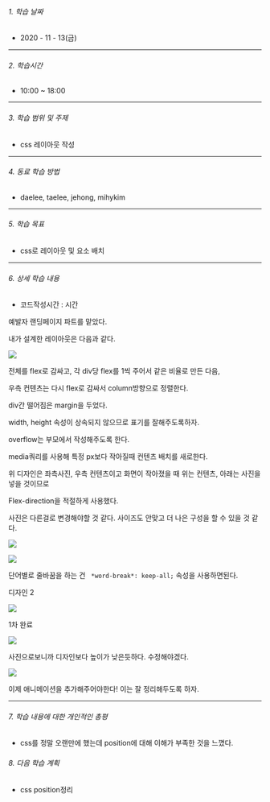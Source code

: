 ###### 1. 학습 날짜

- 2020 - 11 - 13(금)

---

###### 2. 학습시간

- 10:00 ~ 18:00

---

###### 3. 학습 범위 및 주제

- css 레이아웃 작성

---

###### 4. 동료 학습 방법 

- daelee, taelee, jehong, mihykim

---

###### 5. 학습 목표 

- css로 레이아웃 및 요소 배치

---

###### 6. 상세 학습 내용

- 코드작성시간 :  시간

예발자 랜딩페이지 파트를 맡았다.

내가 설계한 레이아웃은 다음과 같다.

![](https://images.velog.io/images/secho/post/b55477e6-5c62-4b03-b8ba-d2a09e72f2b3/image.png)



전체를 flex로 감싸고, 각 div당 flex를 1씩 주어서 같은 비율로 만든 다음,

우측 컨텐츠는 다시 flex로 감싸서 column방향으로 정렬한다.

div간 떨어짐은 margin을 두었다. 

width, height 속성이 상속되지 않으므로 표기를 잘해주도록하자.

overflow는 부모에서 작성해주도록 한다.

media쿼리를 사용해 특정 px보다 작아질때 컨텐츠 배치를 새로한다.



위 디자인은 좌측사진, 우측 컨텐츠이고 화면이 작아졌을 때 위는 컨텐츠, 아래는 사진을 넣을 것이므로

Flex-direction을 적절하게 사용했다.



사진은 다른걸로 변경해야할 것 같다. 사이즈도 안맞고 더 나은 구성을 할 수 있을 것 같다.

![](https://images.velog.io/images/secho/post/2dd9c75f-a81e-4e9f-b329-f9b0ed1ebd07/image.png)

![](https://images.velog.io/images/secho/post/c851706a-960f-4499-ae8c-27d80bc9b6b1/image.png)



단어별로 줄바꿈을 하는 건 ` *word-break*: keep-all;` 속성을 사용하면된다.





디자인 2

![](https://images.velog.io/images/secho/post/19c5e9a3-4972-4819-b44a-fa90576c5155/image.png)



1차 완료



![](https://images.velog.io/images/secho/post/7ab267f1-4834-4747-9855-d003157cc41b/image.png)



사진으로보니까 디자인보다 높이가 낮은듯하다. 수정해야겠다.





![](https://images.velog.io/images/secho/post/5fa73d6f-9f41-4d27-8f2b-ee310570f21b/image.png)



이제 애니메이션을 추가해주어야한다! 이는 잘 정리해두도록 하자.

---

###### 7. 학습 내용에 대한 개인적인 총평

- css를 정말 오랜만에 했는데 position에 대해 이해가 부족한 것을 느꼈다. 

###### 8. 다음 학습 계획

- css position정리

